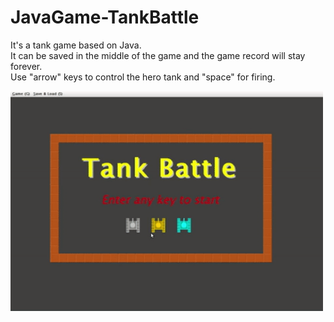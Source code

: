# JavaGame-TankBattle

It's a tank game based on Java. <br>
It can be saved in the middle of the game and the game record will stay forever.<br>
Use "arrow" keys to control the hero tank and "space" for firing.

  <img src="gif.gif" width="500"/>
